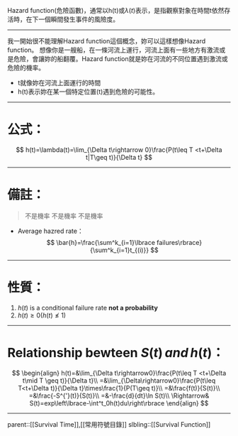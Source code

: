 Hazard function(危險函數)，通常以h(t)或$\lambda(t)$表示，是指觀察對象在時間t依然存活時，在下一個瞬間發生事件的風險度。
- - -
我一開始很不能理解Hazard function這個概念，妳可以這樣想像Hazard function。
想像你是一艘船，在一條河流上運行，河流上面有一些地方有激流或是危險，會讓妳的船翻覆。Hazard function就是妳在河流的不同位置遇到激流或危險的機率。
- t就像妳在河流上面運行的時間
- h(t)表示妳在某一個特定位置(t)遇到危險的可能性。
- - -
# 公式：
$$
h(t)=\lambda(t)=\lim_{\Delta t\rightarrow 0}\frac{P(t\leq T <t+\Delta t|T\geq t)}{\Delta t}
$$
- - -
# 備註：

> 不是機率
> 不是機率
> 不是機率
- Average hazred rate：
$$
\bar{h}=\frac{\sum^k_{i=1}\lbrace failures\rbrace}{\sum^k_{i=1}t_{(i)}}
$$
- - - 
# 性質：
1. $h(t)$ is a conditional failure rate **not a probability**
2. $h(t) \geq0(h(t)\nleq1)$  
- - -
# Relationship bewteen $S(t)\,and\,h(t)$：
$$
\begin{align}
h(t)=&\lim_{\Delta t\rightarrow0}\frac{P(t\leq T <t+\Delta t\mid T \geq t)}{\Delta t}\\
=&\lim_{\Delta\rightarrow0}\frac{P(t\leq T<t+\Delta t)}{\Delta t}\times\frac{1}{P(T\geq t)}\\
=&\frac{f(t)}{S(t)}\\
=&\frac{-S^{'}(t)}{S(t)}\\
=&-\frac{d}{dt}\ln S(t)\\
\Rightarrow& S(t)=exp\left\lbrace-\int^t_0h(t)du\right\rbrace
\end{align}
$$
- - -
parent::[[Survival Time]],[[常用符號目錄]]
slbling::[[Survival Function]]